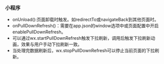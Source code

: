 ### 小程序
- onUnload():页面卸载时触发。如redirectTo或navigateBack到其他页面时。
- onPullDownRefresh()：需要在app.json的window选项中或页面配置中开启enablePullDownRefresh。 
- 可以通过wx.startPullDownRefresh触发下拉刷新，调用后触发下拉刷新动画，效果与用户手动下拉刷新一致。
- 当处理完数据刷新后，wx.stopPullDownRefresh可以停止当前页面的下拉刷新。





